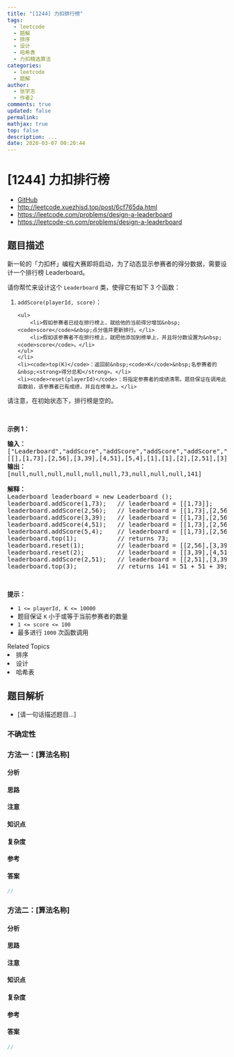 ```yaml
---
title: "[1244] 力扣排行榜"
tags:
  - leetcode
  - 题解
  - 排序
  - 设计
  - 哈希表
  - 力扣精选算法
categories:
  - leetcode
  - 题解
author:
  - 张学志
  - 作者2
comments: true
updated: false
permalink:
mathjax: true
top: false
description: ...
date: 2020-03-07 00:20:44
---
```



# [1244] 力扣排行榜
* [GitHub](https://github.com/algoboy101/LeetCodeCrowdsource/tree/master/_posts/QA/%5B1244%5D%20%E5%8A%9B%E6%89%A3%E6%8E%92%E8%A1%8C%E6%A6%9C.md)
* http://leetcode.xuezhisd.top/post/6cf765da.html
* https://leetcode.com/problems/design-a-leaderboard
* https://leetcode-cn.com/problems/design-a-leaderboard


## 题目描述

<p>新一轮的「力扣杯」编程大赛即将启动，为了动态显示参赛者的得分数据，需要设计一个排行榜 Leaderboard。</p>

<p>请你帮忙来设计这个&nbsp;<code>Leaderboard</code> 类，使得它有如下&nbsp;3 个函数：</p>

<ol>
	<li><code>addScore(playerId, score)</code>：

	<ul>
		<li>假如参赛者已经在排行榜上，就给他的当前得分增加&nbsp;<code>score</code>&nbsp;点分值并更新排行。</li>
		<li>假如该参赛者不在排行榜上，就把他添加到榜单上，并且将分数设置为&nbsp;<code>score</code>。</li>
	</ul>
	</li>
	<li><code>top(K)</code>：返回前&nbsp;<code>K</code>&nbsp;名参赛者的&nbsp;<strong>得分总和</strong>。</li>
	<li><code>reset(playerId)</code>：将指定参赛者的成绩清零。题目保证在调用此函数前，该参赛者已有成绩，并且在榜单上。</li>
</ol>

<p>请注意，在初始状态下，排行榜是空的。</p>

<p>&nbsp;</p>

<p><strong>示例 1：</strong></p>

<pre><strong>输入： </strong>
[&quot;Leaderboard&quot;,&quot;addScore&quot;,&quot;addScore&quot;,&quot;addScore&quot;,&quot;addScore&quot;,&quot;addScore&quot;,&quot;top&quot;,&quot;reset&quot;,&quot;reset&quot;,&quot;addScore&quot;,&quot;top&quot;]
[[],[1,73],[2,56],[3,39],[4,51],[5,4],[1],[1],[2],[2,51],[3]]
<strong>输出：</strong>
[null,null,null,null,null,null,73,null,null,null,141]

<strong>解释： </strong>
Leaderboard leaderboard = new Leaderboard ();
leaderboard.addScore(1,73);   // leaderboard = [[1,73]];
leaderboard.addScore(2,56);   // leaderboard = [[1,73],[2,56]];
leaderboard.addScore(3,39);   // leaderboard = [[1,73],[2,56],[3,39]];
leaderboard.addScore(4,51);   // leaderboard = [[1,73],[2,56],[3,39],[4,51]];
leaderboard.addScore(5,4);    // leaderboard = [[1,73],[2,56],[3,39],[4,51],[5,4]];
leaderboard.top(1);           // returns 73;
leaderboard.reset(1);         // leaderboard = [[2,56],[3,39],[4,51],[5,4]];
leaderboard.reset(2);         // leaderboard = [[3,39],[4,51],[5,4]];
leaderboard.addScore(2,51);   // leaderboard = [[2,51],[3,39],[4,51],[5,4]];
leaderboard.top(3);           // returns 141 = 51 + 51 + 39;
</pre>

<p>&nbsp;</p>

<p><strong>提示：</strong></p>

<ul>
	<li><code>1 &lt;= playerId, K &lt;= 10000</code></li>
	<li>题目保证&nbsp;<code>K</code>&nbsp;小于或等于当前参赛者的数量</li>
	<li><code>1 &lt;= score&nbsp;&lt;= 100</code></li>
	<li>最多进行&nbsp;<code>1000</code>&nbsp;次函数调用</li>
</ul>
<div><div>Related Topics</div><div><li>排序</li><li>设计</li><li>哈希表</li></div></div>


## 题目解析
* [请一句话描述题目...]

### 不确定性


### 方法一：[算法名称]

#### 分析

#### 思路

#### 注意

#### 知识点

#### 复杂度

#### 参考

#### 答案

```cpp
//
```


### 方法二：[算法名称]

#### 分析

#### 思路

#### 注意

#### 知识点

#### 复杂度

#### 参考

#### 答案

```cpp
//
```


